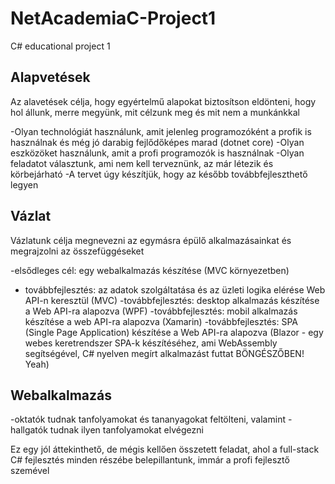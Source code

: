 # NetAcademiaC-Project1
C# educational project 1

## Alapvetések
Az alavetések célja, hogy egyértelmű alapokat biztosítson eldönteni, hogy hol állunk, merre megyünk, mit célzunk meg és mit nem a munkánkkal

-Olyan technológiát használunk, amit jelenleg programozóként a profik is használnak és még jó darabig fejlődőképes marad (dotnet core)
-Olyan eszközöket használunk, amit a profi programozók is használnak
-Olyan feladatot választunk, ami nem kell terveznünk, az már létezik és körbejárható
-A tervet úgy készítjük, hogy az később továbbfejleszthető legyen

## Vázlat
Vázlatunk célja megnevezni az egymásra épülő alkalmazásainkat és megrajzolni az összefüggéseket

-elsődleges cél: egy webalkalmazás készítése (MVC környezetben)
- továbbfejlesztés: az adatok szolgáltatása és az üzleti logika elérése Web API-n keresztül (MVC)
-továbbfejlesztés: desktop alkalmazás készítése a Web API-ra alapozva (WPF)
-továbbfejlesztés: mobil alkalmazás készítése a web API-ra alapozva (Xamarin)
-továbbfejlesztés: SPA (Single Page Application) készítése a Web API-ra alapozva (Blazor - egy webes keretrendszer SPA-k készítéséhez, ami WebAssembly segítségével, C# nyelven megírt alkalmazást futtat BÖNGÉSZŐBEN! Yeah)

## Webalkalmazás
-oktatók tudnak tanfolyamokat és tananyagokat feltölteni, valamint
-hallgatók tudnak ilyen tanfolyamokat elvégezni

Ez egy jól áttekinthető, de mégis kellően összetett feladat, ahol a full-stack C# fejlesztés minden részébe belepillantunk, immár a profi fejlesztő szemével
